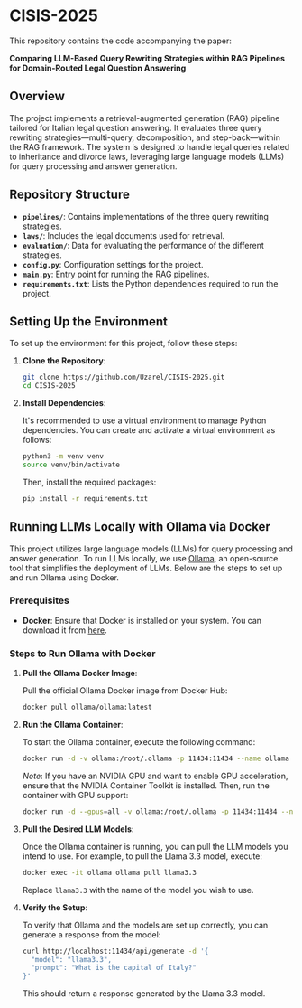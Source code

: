 # CISIS-2025

This repository contains the code accompanying the paper:

**Comparing LLM-Based Query Rewriting Strategies within RAG Pipelines for Domain-Routed Legal Question Answering**

## Overview

The project implements a retrieval-augmented generation (RAG) pipeline tailored for Italian legal question answering. It evaluates three query rewriting strategies—multi-query, decomposition, and step-back—within the RAG framework. The system is designed to handle legal queries related to inheritance and divorce laws, leveraging large language models (LLMs) for query processing and answer generation.

## Repository Structure

- **`pipelines/`**: Contains implementations of the three query rewriting strategies.
- **`laws/`**: Includes the legal documents used for retrieval.
- **`evaluation/`**: Data for evaluating the performance of the different strategies.
- **`config.py`**: Configuration settings for the project.
- **`main.py`**: Entry point for running the RAG pipelines.
- **`requirements.txt`**: Lists the Python dependencies required to run the project.

## Setting Up the Environment

To set up the environment for this project, follow these steps:

1. **Clone the Repository**:

   ```bash
   git clone https://github.com/Uzarel/CISIS-2025.git
   cd CISIS-2025
   ```

2. **Install Dependencies**:

   It's recommended to use a virtual environment to manage Python dependencies. You can create and activate a virtual environment as follows:

   ```bash
   python3 -m venv venv
   source venv/bin/activate
   ```

   Then, install the required packages:

   ```bash
   pip install -r requirements.txt
   ```

## Running LLMs Locally with Ollama via Docker

This project utilizes large language models (LLMs) for query processing and answer generation. To run LLMs locally, we use [Ollama](https://ollama.com/), an open-source tool that simplifies the deployment of LLMs. Below are the steps to set up and run Ollama using Docker.

### Prerequisites

- **Docker**: Ensure that Docker is installed on your system. You can download it from [here](https://www.docker.com/products/docker-desktop).

### Steps to Run Ollama with Docker

1. **Pull the Ollama Docker Image**:

   Pull the official Ollama Docker image from Docker Hub:

   ```bash
   docker pull ollama/ollama:latest
   ```

2. **Run the Ollama Container**:

   To start the Ollama container, execute the following command:

   ```bash
   docker run -d -v ollama:/root/.ollama -p 11434:11434 --name ollama ollama/ollama
   ```

   *Note*: If you have an NVIDIA GPU and want to enable GPU acceleration, ensure that the NVIDIA Container Toolkit is installed. Then, run the container with GPU support:

   ```bash
   docker run -d --gpus=all -v ollama:/root/.ollama -p 11434:11434 --name ollama ollama/ollama
   ```

3. **Pull the Desired LLM Models**:

   Once the Ollama container is running, you can pull the LLM models you intend to use. For example, to pull the Llama 3.3 model, execute:

   ```bash
   docker exec -it ollama ollama pull llama3.3
   ```

   Replace `llama3.3` with the name of the model you wish to use.

4. **Verify the Setup**:

   To verify that Ollama and the models are set up correctly, you can generate a response from the model:

   ```bash
   curl http://localhost:11434/api/generate -d '{
     "model": "llama3.3",
     "prompt": "What is the capital of Italy?"
   }'
   ```

   This should return a response generated by the Llama 3.3 model.
